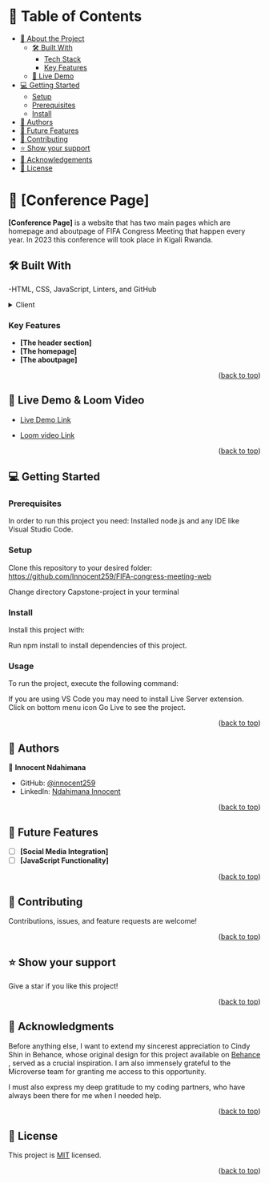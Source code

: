 <a name="readme-top"></a>
# 📗 Table of Contents

- [📖 About the Project](#about-project)
  - [🛠 Built With](#built-with)
    - [Tech Stack](#tech-stack)
    - [Key Features](#key-features)
  - [🚀 Live Demo](#live-demo)
- [💻 Getting Started](#getting-started)
  - [Setup](#setup)
  - [Prerequisites](#prerequisites)
  - [Install](#install)
- [👥 Authors](#authors)
- [🔭 Future Features](#future-features)
- [🤝 Contributing](#contributing)
- [⭐️ Show your support](#support)
- [🙏 Acknowledgements](#acknowledgements)
- [📝 License](#license)

# 📖 [Conference Page] <a name="about-project"></a>

**[Conference Page]** is a website that has two main pages which are homepage and aboutpage of FIFA Congress Meeting that happen every year. In 2023 this conference will took place in Kigali Rwanda. 

## 🛠 Built With <a name="built-with"></a>

-HTML, CSS, JavaScript, Linters, and GitHub

<details>
  <summary>Client</summary>
  <ul>
    <li><a href="https://html.com/">HTML</a></li>
    <li><a href="https://css.com/">CSS</a></li>
    <li><a href="https://css.com/"></a></li>
    <li>Technologies used Git, Github, and linters</li>
  </ul>
</details>


### Key Features <a name="key-features"></a>

- **[The header section]**
- **[The homepage]**
- **[The aboutpage]**


<p align="right">(<a href="#readme-top">back to top</a>)</p>

## 🚀 Live Demo & Loom Video <a name="live-demo"></a>

- [Live Demo Link](https://innocent259.github.io/FIFA-congress-meeting-web/)

- [Loom video Link](https://www.loom.com/share/939e7e2686db41e798d02db8fab35a6d)

<p align="right">(<a href="#readme-top">back to top</a>)</p>

## 💻 Getting Started <a name="getting-started"></a>

### Prerequisites

In order to run this project you need: 
Installed node.js and any IDE like Visual Studio Code.

### Setup

Clone this repository to your desired folder:
https://github.com/Innocent259/FIFA-congress-meeting-web

Change directory Capstone-project in your terminal
### Install

Install this project with: 

Run npm install to install dependencies of this project.

### Usage

To run the project, execute the following command:

If you are using VS Code you may need to install Live Server extension.
Click on bottom menu icon Go Live to see the project.

<p align="right">(<a href="#readme-top">back to top</a>)</p>

## 👥 Authors <a name="authors"></a>

👤 **Innocent Ndahimana**

- GitHub: [@innocent259](https://github.com/Innocent259)
- LinkedIn: [Ndahimana Innocent](https://www.linkedin.com/in/innocent-ndahimana-b4b870245/)

<p align="right">(<a href="#readme-top">back to top</a>)</p>

## 🔭 Future Features <a name="future-features"></a>

- [ ] **[Social Media Integration]**
- [ ] **[JavaScript Functionality]**

<p align="right">(<a href="#readme-top">back to top</a>)</p>

## 🤝 Contributing <a name="contributing"></a>

Contributions, issues, and feature requests are welcome!

<p align="right">(<a href="#readme-top">back to top</a>)</p>

## ⭐️ Show your support <a name="support"></a>

Give a star if you like this project!

<p align="right">(<a href="#readme-top">back to top</a>)</p>

## 🙏 Acknowledgments <a name="acknowledgements"></a>

Before anything else, I want to extend my sincerest appreciation to Cindy Shin in Behance, whose original design for this project available on <a href="https://www.behance.net/gallery/29845175/CC-Global-Summit-2015"> Behance </a>, served as a crucial inspiration. I am also immensely grateful to the Microverse team for granting me access to this opportunity.

I must also express my deep gratitude to my coding partners, who have always been there for me when I needed help.

<p align="right">(<a href="#readme-top">back to top</a>)</p>

## 📝 License <a name="license"></a>

This project is [MIT](MIT.md) licensed.

<p align="right">(<a href="#readme-top">back to top</a>)</p>
